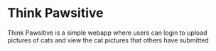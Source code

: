 # Think Pawsitive

Think Pawsitive is a simple webapp where users can login to upload pictures of cats and view the cat pictures that others have submitted

